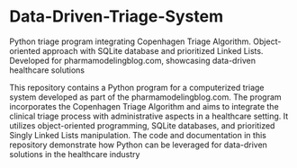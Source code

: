 # Data-Driven-Triage-System
 Python triage program integrating Copenhagen Triage Algorithm. Object-oriented approach with SQLite database and prioritized Linked Lists. Developed for pharmamodelingblog.com, showcasing data-driven healthcare solutions

This repository contains a Python program for a computerized triage system developed as part of the pharmamodelingblog.com. The program incorporates the Copenhagen Triage Algorithm and aims to integrate the clinical triage process with administrative aspects in a healthcare setting. It utilizes object-oriented programming, SQLite databases, and prioritized Singly Linked Lists manipulation. The code and documentation in this repository demonstrate how Python can be leveraged for data-driven solutions in the healthcare industry
